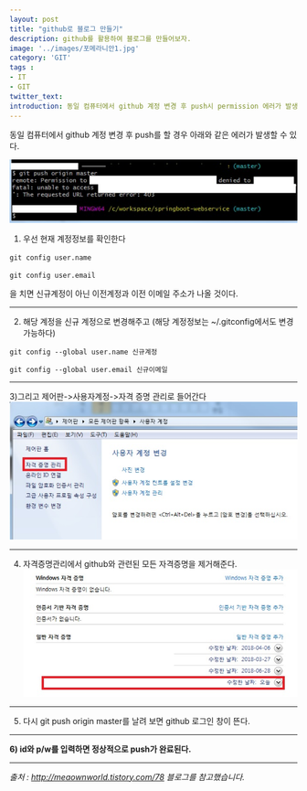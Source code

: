 ```yaml
---
layout: post
title: "github로 블로그 만들기"
description: github를 활용하여 블로그를 만들어보자.
image: '../images/포메라니안1.jpg'
category: 'GIT'
tags : 
- IT
- GIT
twitter_text: 
introduction: 동일 컴퓨터에서 github 계정 변경 후 push시 permission 에러가 발생하는 문제를 해결해보자.
---
```


동일 컴퓨터에서 github 계정 변경 후 push를 할 경우 아래와 같은 에러가 발생할 수 있다.


![첫번째이미지](../images/git_error_20181026_1.jpg)



1) 우선 현재 계정정보를 확인한다

`git config user.name`

`git config user.email`


을 치면 신규계정이 아닌 이전계정과 이전 이메일 주소가 나올 것이다.


_ _ _



2) 해당 계정을 신규 계정으로 변경해주고
(해당 계정정보는 ~/.gitconfig에서도 변경 가능하다)


`git config --global user.name 신규계정`

`git config --global user.email 신규이메일`



_ _ _




3)그리고 제어판->사용자계정->자격 증명 관리로 들어간다
![두번째이미지](../images/git_error_20181026_2.jpg)




_ _ _




4) 자격증명관리에서 github와 관련된 모든 자격증명을 제거해준다.
![세번째이미지](../images/git_error_20181026_3.jpg)



_ _ _




5) 다시 git push origin master를 날려 보면 github 로그인 창이 뜬다.



_ _ _




**6) id와 p/w를 입력하면 정상적으로 push가 완료된다.**



_ _ _



*출처 : http://meaownworld.tistory.com/78 블로그를 참고했습니다.*
